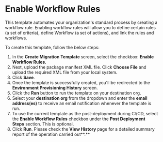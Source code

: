 # Enable Workflow Rules

This template automates your organization's standard process by creating a workflow rule. Enabling workflow rules will allow you to define certain rules (a set of criteria), define Workflow (a set of actions), and link the rules and workflows.

To create this template, follow the below steps:

1. In the **Create Migration Template** screen, select the checkbox: **Enable Workflow Rules.**
2. Next, upload the package manifest XML file. Click **Choose File** and upload the required XML file from your local system.
3. Click **Save**.&#x20;
4. Once the template is successfully created, you'll be redirected to the **Environment Provisioning History** screen.
5. Click the **Run** button to run the template on your destination org.
6. Select your **destination org** from the dropdown and enter the **email address(es)** to receive an email notification whenever the template is run.
7. To use the current template as the post-deployment during CI/CD, select the **Enable Workflow Rules** checkbox under the **Post Deployment Steps** section. This is optional.
8. Click **Run**. Please check the **View History** page for a detailed summary report of the operation carried out**.**
